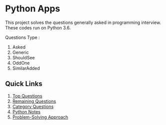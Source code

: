 # Python Apps
This project solves the questions generally asked in programming interview.
These codes run on Python 3.6.

Questions Type : 
1. Asked
2. Generic
3. ShouldSee
4. OddOne
5. SimilarAdded

## Quick Links
1. [Top Questions](top_questions.md)
2. [Remaining Questions](remaining_questions.md)
3. [Category Questions](99_utility/category_wise.py)
4. [Python Notes](99_utility/notes_remember.md)
5. [Problem-Solving Approach](99_utility/approach.md)
